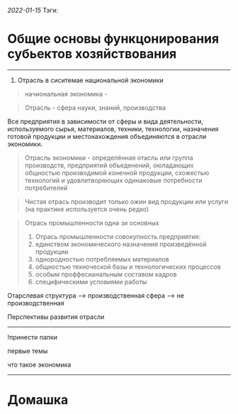 *2022-01-15*
Тэги: 
# Общие основы функцонирования субьектов хозяйствования
---

1. Отрасль в сиситемае национальной экономики

>начиональная экономика - 
>

>Отрасль - сфера науки, знаний, производства

Все предприятия в зависимости от сферы и вида деятельности, используемого сырья, материалов, техники, технологии, назначения готовой продукции и местонахождения объединяются в отрасли экономики.

>Отрасль экономики - определённая отасль или группа производств, предприятий объеденений, оюладающих общностью производимой конечной продукции, схожестью технологий и удовлетворяющих одинаковые потребности потребителей

>Чистая отрась производит только ожин вид продукции или услуги
>(на практике используется очень редко)

>Отрась промышленности одна зи основных
>1. Отрась промышленности совокупность предприятия:
>2. единством экономического назначения произведённой продукции
>3. однородностью потребляемых материалов
>4. общностью техноческой базы и технологических процессов
>5. особым проффесианальным составом кадров
>6. специфическими условиями работы 

Отарслевая структура
--> производственная сфера
--> не производственная

Перспективы развития отрасли



---

 !принести папки

 первые темы

 что такое экономика 

---

 # Домашка
